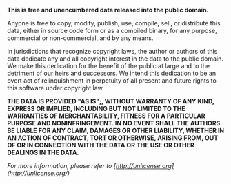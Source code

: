**This is free and unencumbered data released into the public domain.**

Anyone is free to copy, modify, publish, use, compile, sell, or distribute this data, either in source code form or as a compiled binary, for any purpose, commercial or non-commercial, and by any means.

In jurisdictions that recognize copyright laws, the author or authors of this data dedicate any and all copyright interest in the data to the public domain. We make this dedication for the benefit of the public at large and to the detriment of our heirs and successors. We intend this dedication to be an overt act of relinquishment in perpetuity of all present and future rights to this software under copyright law.

**THE DATA IS PROVIDED "AS IS";, WITHOUT WARRANTY OF ANY KIND, EXPRESS OR IMPLIED, INCLUDING BUT NOT LIMITED TO THE WARRANTIES OF MERCHANTABILITY, FITNESS FOR A PARTICULAR PURPOSE AND NONINFRINGEMENT.  IN NO EVENT SHALL THE AUTHORS BE LIABLE FOR ANY CLAIM, DAMAGES OR OTHER LIABILITY, WHETHER IN AN ACTION OF CONTRACT, TORT OR OTHERWISE, ARISING FROM, OUT OF OR IN CONNECTION WITH THE DATA OR THE USE OR OTHER DEALINGS IN THE DATA.**

_For more information, please refer to [http://unlicense.org](http://unlicense.org/)_
